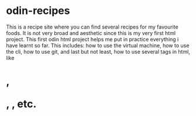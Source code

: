 # odin-recipes
This is a recipe site where you can find several recipes for my favourite foods. It is not very broad and aesthetic since this is my very first html project.
This first odin html project helps me put in practice everything i have learnt so far. This includes: how to use the virtual machine, how to use the cli, how to use git, and last but not least, how to use several tags in html, like <h1>, <p>, <img>, <a> etc.